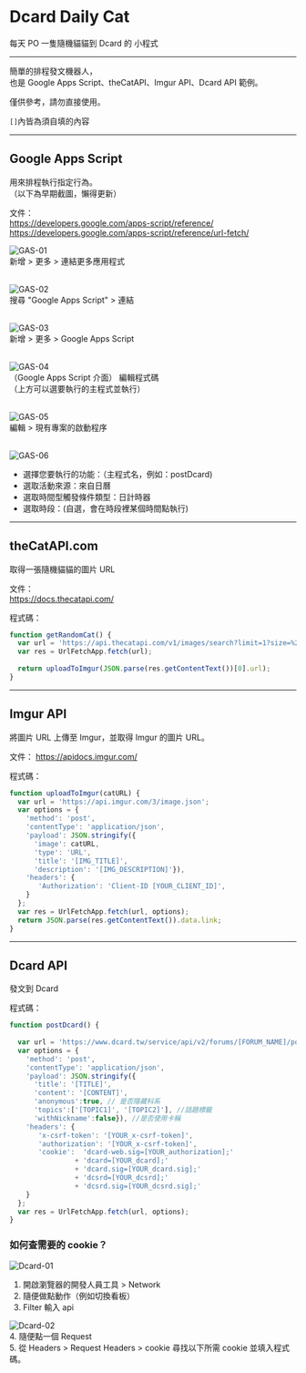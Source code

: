# Dcard Daily Cat
每天 PO 一隻隨機貓貓到 Dcard 的 小程式
  
---
  
簡單的排程發文機器人，  
也是 Google Apps Script、theCatAPI、Imgur API、Dcard API 範例。

僅供參考，請勿直接使用。

`[]`內皆為須自填的內容
  
---
  
## Google Apps Script
用來排程執行指定行為。  
（以下為早期截圖，懶得更新）

文件：  
https://developers.google.com/apps-script/reference/  
https://developers.google.com/apps-script/reference/url-fetch/


![GAS-01](img/gas01.png)  
新增 > 更多 > 連結更多應用程式
<br><br>

![GAS-02](img/gas02.png)  
搜尋 "Google Apps Script" > 連結
<br><br>

![GAS-03](img/gas03.png)  
新增 > 更多 > Google Apps Script
<br><br>

![GAS-04](img/gas04.png)  
（Google Apps Script 介面）
編輯程式碼  
（上方可以選要執行的主程式並執行）
<br><br>

![GAS-05](img/gas05.png)  
編輯 > 現有專案的啟動程序
<br><br>

![GAS-06](img/gas06.png)  
- 選擇您要執行的功能：（主程式名，例如：postDcard)
- 選取活動來源：來自日曆
- 選取時間型觸發條件類型：日計時器
- 選取時段：(自選，會在時段裡某個時間點執行)
  
---
  
## theCatAPI.com
取得一張隨機貓貓的圖片 URL

文件：  
https://docs.thecatapi.com/

程式碼：  
```javascript
function getRandomCat() {
  var url = 'https://api.thecatapi.com/v1/images/search?limit=1?size=%22full%22';
  var res = UrlFetchApp.fetch(url);
  
  return uploadToImgur(JSON.parse(res.getContentText())[0].url);
}
```
  
---
  
## Imgur API
將圖片 URL 上傳至 Imgur，並取得 Imgur 的圖片 URL。

文件：
https://apidocs.imgur.com/

程式碼：
```javascript
function uploadToImgur(catURL) {
  var url = 'https://api.imgur.com/3/image.json';
  var options = {
    'method': 'post',
    'contentType': 'application/json',
    'payload': JSON.stringify({
      'image': catURL,
      'type': 'URL',
      'title': '[IMG_TITLE]',
      'description': '[IMG_DESCRIPTION]'}),
    'headers': {
       'Authorization': 'Client-ID [YOUR_CLIENT_ID]',
    }  
  };
  var res = UrlFetchApp.fetch(url, options);
  return JSON.parse(res.getContentText()).data.link;
}
```
  
---
  
## Dcard API
發文到 Dcard

程式碼：  
```javascript
function postDcard() {
  
  var url = 'https://www.dcard.tw/service/api/v2/forums/[FORUM_NAME]/posts';
  var options = {
    'method': 'post',
    'contentType': 'application/json',
    'payload': JSON.stringify({
      'title': '[TITLE]',
      'content': '[CONTENT]',
      'anonymous':true, // 是否隱藏科系
      'topics':['[TOPIC1]', '[TOPIC2]'], //話題標籤
      'withNickname':false}), //是否使用卡稱
    'headers': {
       'x-csrf-token': '[YOUR_x-csrf-token]',
       'authorization': '[YOUR_x-csrf-token]',
       'cookie':  'dcard-web.sig=[YOUR_authorization];'
                + 'dcard=[YOUR_dcard];'
                + 'dcard.sig=[YOUR_dcard.sig];'
                + 'dcsrd=[YOUR_dcsrd];'
                + 'dcsrd.sig=[YOUR_dcsrd.sig];'
    }  
  };
  var res = UrlFetchApp.fetch(url, options);
}
```
  
### 如何查需要的 cookie？

![Dcard-01](img/dcard01.png)  
1. 開啟瀏覽器的開發人員工具 > Network  
2. 隨便做點動作（例如切換看板）  
3. Filter 輸入 api  
  
![Dcard-02](img/dcard02.png)  
4. 隨便點一個 Request  
5. 從 Headers > Request Headers > cookie 尋找以下所需 cookie 並填入程式碼。
